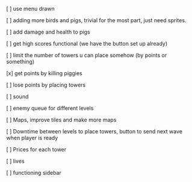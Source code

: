 [ ] use menu drawn

[ ] adding more birds and pigs, trivial for the most part, just need sprites.

[ ] add damage and health to pigs

[ ] get high scores functional (we have the button set up already)

[ ] limit the number of towers u can place somehow (by points or something)

[x] get points by killing piggies

[ ] lose points by placing towers

[ ] sound

[ ] enemy queue for different levels

[ ] Maps, improve tiles and make more maps

[ ] Downtime between levels to place towers, button to send next wave when player is ready

[ ] Prices for each tower

[ ] lives

[ ] functioning sidebar

